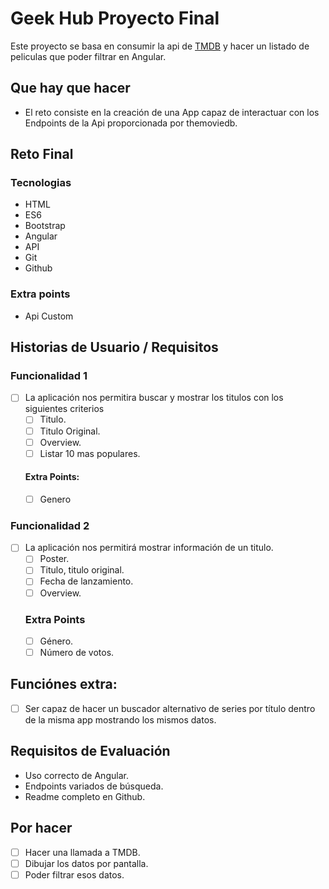 # Geek Hub Proyecto Final
Este proyecto se basa en consumir la api de [TMDB]() y hacer un listado de peliculas que poder filtrar en Angular.

## Que hay que hacer
- El reto consiste en la creación de una App capaz de interactuar con los Endpoints de la Api proporcionada por themoviedb.

## Reto Final
### Tecnologias
- HTML
- ES6
- Bootstrap
- Angular
- API
- Git
- Github

### Extra points
- Api Custom

## Historias de Usuario / Requisitos
### Funcionalidad 1
- [ ] La aplicación nos permitira buscar y mostrar los titulos con los siguientes criterios
    - [ ] Titulo.
    - [ ] Titulo Original.
    - [ ] Overview.
    - [ ] Listar 10 mas populares.
    #### Extra Points:
    - [ ] Genero
### Funcionalidad 2
- [ ] La aplicación nos permitirá mostrar información de un titulo.
    - [ ] Poster.
    - [ ] Titulo, titulo original.
    - [ ] Fecha de lanzamiento.
    - [ ] Overview.
    ### Extra Points
    - [ ] Género.
    - [ ] Número de votos.
## Funciónes extra:
- [ ] Ser capaz de hacer un buscador alternativo de series por título dentro de la misma app mostrando los mismos datos.

## Requisitos de Evaluación
- Uso correcto de Angular.
- Endpoints variados de búsqueda.
- Readme completo en Github.

## Por hacer
- [ ] Hacer una llamada a TMDB.
- [ ] Dibujar los datos por pantalla.
- [ ] Poder filtrar esos datos.